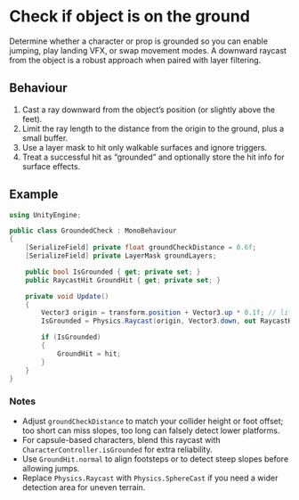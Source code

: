 # Check if object is on the ground

Determine whether a character or prop is grounded so you can enable jumping, play landing VFX, or swap movement modes. A downward raycast from the object is a robust approach when paired with layer filtering.

## Behaviour

1. Cast a ray downward from the object’s position (or slightly above the feet).
2. Limit the ray length to the distance from the origin to the ground, plus a small buffer.
3. Use a layer mask to hit only walkable surfaces and ignore triggers.
4. Treat a successful hit as “grounded” and optionally store the hit info for surface effects.

## Example

```csharp
using UnityEngine;

public class GroundedCheck : MonoBehaviour
{
    [SerializeField] private float groundCheckDistance = 0.6f;
    [SerializeField] private LayerMask groundLayers;

    public bool IsGrounded { get; private set; }
    public RaycastHit GroundHit { get; private set; }

    private void Update()
    {
        Vector3 origin = transform.position + Vector3.up * 0.1f; // lift slightly to avoid self-intersection
        IsGrounded = Physics.Raycast(origin, Vector3.down, out RaycastHit hit, groundCheckDistance, groundLayers, QueryTriggerInteraction.Ignore);

        if (IsGrounded)
        {
            GroundHit = hit;
        }
    }
}
```

### Notes

- Adjust `groundCheckDistance` to match your collider height or foot offset; too short can miss slopes, too long can falsely detect lower platforms.
- For capsule-based characters, blend this raycast with `CharacterController.isGrounded` for extra reliability.
- Use `GroundHit.normal` to align footsteps or to detect steep slopes before allowing jumps.
- Replace `Physics.Raycast` with `Physics.SphereCast` if you need a wider detection area for uneven terrain.
